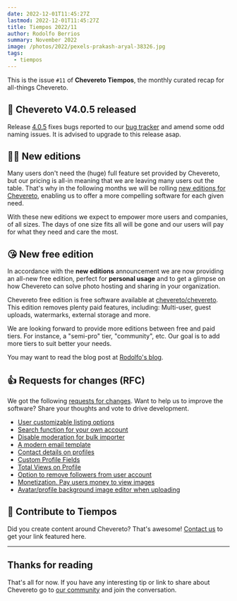 ```yaml
---
date: 2022-12-01T11:45:27Z
lastmod: 2022-12-01T11:45:27Z
title: Tiempos 2022/11
author: Rodolfo Berrios
summary: November 2022
image: /photos/2022/pexels-prakash-aryal-38326.jpg
tags:
  - tiempos
---
```


This is the issue `#11` of **Chevereto Tiempos**, the monthly curated recap for all-things Chevereto.

## 🚀 Chevereto V4.0.5 released

Release [4.0.5](https://releases.chevereto.com/4.X/4.0/4.0.5.html) fixes bugs reported to our [bug tracker](https://chevereto.com/go/bugs) and amend some odd naming issues. It is advised to upgrade to this release asap.

## 👯‍♀️ New editions

Many users don't need the (huge) full feature set provided by Chevereto, but our pricing is all-in meaning that we are leaving many users out the table. That's why in the following months we will be rolling [new editions for Chevereto](https://chevereto.com/community/threads/upcoming-new-chevereto-editions.14791/), enabling us to offer a more compelling software for each given need.

With these new editions we expect to empower more users and companies, of all sizes. The days of one size fits all will be gone and our users will pay for what they need and care the most.

## 😘 New free edition

In accordance with the **new editions** announcement we are now providing an all-new free edition, perfect for **personal usage** and to get a glimpse on how Chevereto can solve photo hosting and sharing in your organization.

Chevereto free edition is free software available at [chevereto/chevereto](https://github.com/chevereto/chevereto). This edition removes plenty paid features, including: Multi-user, guest uploads, watermarks, external storage and more.

We are looking forward to provide more editions between free and paid tiers. For instance, a "semi-pro" tier, "community", etc. Our goal is to add more tiers to suit better your needs.

You may want to read the blog post at [Rodolfo's blog](https://rodolfoberrios.com/2022/12/01/chevereto-goes-free/).

## 👍 Requests for changes (RFC)

We got the following [requests for changes](https://chevereto.com/go/rfc). Want to help us to improve the software? Share your thoughts and vote to drive development.

- [User customizable listing options](https://chevereto.com/community/threads/user-customizable-listing-options.14715/)
- [Search function for your own account](https://chevereto.com/community/threads/search-function-for-your-own-account.14717/)
- [Disable moderation for bulk importer](https://chevereto.com/community/threads/disable-moderation-for-bulk-importer.14720/)
- [A modern email template](https://chevereto.com/community/threads/a-modern-email-template.14749/)
- [Contact details on profiles](https://chevereto.com/community/threads/contact-details-on-profiles.14765/)
- [Custom Profile Fields](https://chevereto.com/community/threads/custom-profile-fields.14775/)
- [Total Views on Profile](https://chevereto.com/community/threads/total-views-on-profile.14776/)
- [Option to remove followers from user account](https://chevereto.com/community/threads/option-to-remove-followers-from-user-account.14781/)
- [Monetization. Pay users money to view images](https://chevereto.com/community/threads/monetization-pay-users-money-to-view-images.14794/)
- [Avatar/profile background image editor when uploading](https://chevereto.com/community/threads/avatar-profile-background-image-editor-when-uploading.14802/)

## 💖 Contribute to Tiempos

Did you create content around Chevereto? That's awesome! [Contact us](https://chevereto.com/contact) to get your link featured here.

* * *

## Thanks for reading

That's all for now. If you have any interesting tip or link to share about Chevereto go to [our community](https://chevereto.com/community) and join the conversation.
